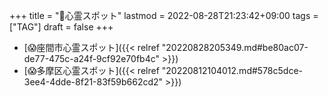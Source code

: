+++
title = "🔖心霊スポット"
lastmod = 2022-08-28T21:23:42+09:00
tags = ["TAG"]
draft = false
+++

-   [😱座間市心霊スポット]({{< relref "20220828205349.md#be80ac07-de77-475c-a24f-9cf92e70fb4c" >}})
-   [😱多摩区心霊スポット]({{< relref "20220812104012.md#578c5dce-3ee4-4dde-8f21-83f59b662cd2" >}})

